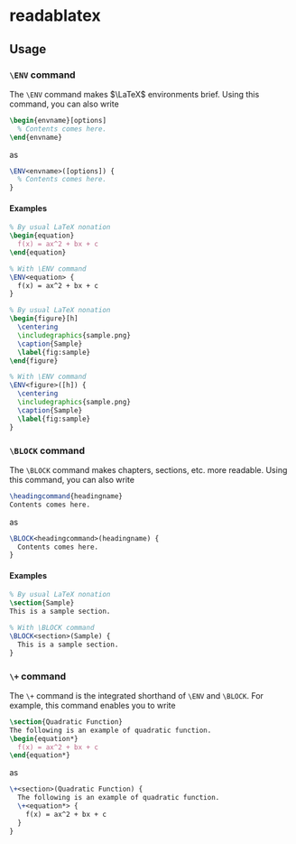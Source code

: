 # readablatex

## Usage

### `\ENV` command

The `\ENV` command makes $\LaTeX$ environments brief. Using this command, you can also write

```latex
\begin{envname}[options]
  % Contents comes here.
\end{envname}
```

as

```latex
\ENV<envname>([options]) {
  % Contents comes here.
}
```

#### Examples

```latex
% By usual LaTeX nonation
\begin{equation}
  f(x) = ax^2 + bx + c
\end{equation}

% With \ENV command
\ENV<equation> {
  f(x) = ax^2 + bx + c
}
```

```latex
% By usual LaTeX nonation
\begin{figure}[h]
  \centering
  \includegraphics{sample.png}
  \caption{Sample}
  \label{fig:sample}
\end{figure}

% With \ENV command
\ENV<figure>([h]) {
  \centering
  \includegraphics{sample.png}
  \caption{Sample}
  \label{fig:sample}
}
```

### `\BLOCK` command

The `\BLOCK` command makes chapters, sections, etc. more readable. Using this command, you can also write

```latex
\headingcommand{headingname}
Contents comes here.
```

as

```latex
\BLOCK<headingcommand>(headingname) {
  Contents comes here.
}
```

#### Examples

```latex
% By usual LaTeX nonation
\section{Sample}
This is a sample section.

% With \BLOCK command
\BLOCK<section>(Sample) {
  This is a sample section.
}
```

### `\+` command

The `\+` command is the integrated shorthand of `\ENV` and `\BLOCK`. For example, this command enables you to write

```latex
\section{Quadratic Function}
The following is an example of quadratic function.
\begin{equation*}
  f(x) = ax^2 + bx + c
\end{equation*}
```

as

```latex
\+<section>(Quadratic Function) {
  The following is an example of quadratic function.
  \+<equation*> {
    f(x) = ax^2 + bx + c
  }
}
```
